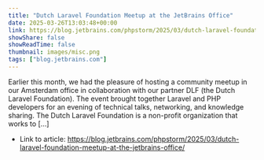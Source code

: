 ```yaml
---
title: "Dutch Laravel Foundation Meetup at the JetBrains Office"
date: 2025-03-26T13:03:48+00:00
link: https://blog.jetbrains.com/phpstorm/2025/03/dutch-laravel-foundation-meetup-at-the-jetbrains-office/
showShare: false
showReadTime: false
thumbnail: images/misc.png
tags: ["blog.jetbrains.com"]
---
```

Earlier this month, we had the pleasure of hosting a community meetup in our Amsterdam office in collaboration with our partner DLF (the Dutch Laravel Foundation). The event brought together Laravel and PHP developers for an evening of technical talks, networking, and knowledge sharing. The Dutch Laravel Foundation is a non-profit organization that works to […]

- Link to article: https://blog.jetbrains.com/phpstorm/2025/03/dutch-laravel-foundation-meetup-at-the-jetbrains-office/